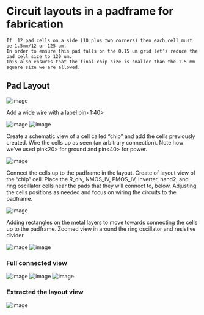 # Circuit layouts in a padframe for fabrication
```
If  12 pad cells on a side (10 plus two corners) then each cell must be 1.5mm/12 or 125 um.
In order to ensure this pad falls on the 0.15 um grid let’s reduce the pad cell size to 120 um.
This also ensures that the final chip size is smaller than the 1.5 mm square size we are allowed.
```
## Pad Layout
![image](https://user-images.githubusercontent.com/81389879/181056132-eaf00ca7-ca0a-453c-bf65-c51c1250a735.png)


Add a wide wire with a label pin<1:40>

![image](https://user-images.githubusercontent.com/81389879/181056869-d079546b-1e92-4e2d-bd3a-0d5c27def175.png)
![image](https://user-images.githubusercontent.com/81389879/181057047-431781d8-5e0f-4d28-b97b-1382c42b8ddf.png)


Create a schematic view of a cell called “chip” and add the cells previously created.
Wire the cells up as seen (an arbitrary connection).
Note how we’ve used pin<20> for ground and pin<40> for power.

![image](https://user-images.githubusercontent.com/81389879/181057165-967a0268-71a8-4fa8-948f-9d69536bed8c.png)

Connect the cells up to the padframe in the layout.
Create of layout view of the “chip” cell.
Place the R_div, NMOS_IV, PMOS_IV, inverter, nand2, and ring oscillator cells near the pads that they will connect to, below.
Adjusting the cells positions as needed and focus on wiring the circuits to the padframe.

![image](https://user-images.githubusercontent.com/81389879/181058131-6ff8201b-b578-4479-a0b3-a5dc4517dd63.png)

Adding rectangles on the metal layers to move towards connecting the cells up to the padframe.
Zoomed view in around the ring oscillator and resistive divider.

![image](https://user-images.githubusercontent.com/81389879/181058530-80327e54-8b45-4034-bd9d-56268885eb8a.png)
![image](https://user-images.githubusercontent.com/81389879/181058669-11cd72ef-9d08-4127-a52c-f0e1f309ae55.png)

### Full connected view
![image](https://user-images.githubusercontent.com/81389879/181058875-8d256c0e-42c5-4fab-a34b-1cb66c516586.png)
![image](https://user-images.githubusercontent.com/81389879/181059437-f56dfaf6-7418-462c-9c00-714134125e1f.png)
![image](https://user-images.githubusercontent.com/81389879/181059521-0e403877-068d-4e7f-bbe0-434ae9d40a9a.png)

### Extracted the layout view
![image](https://user-images.githubusercontent.com/81389879/181059112-4f54b69c-7552-4f7e-982d-114766168458.png)








